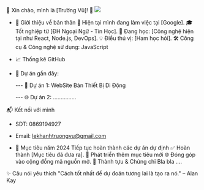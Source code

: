 🌟 Xin chào, mình là [Trường Vũ]! 👋
<a href="https://github.com/[Mit2611]"> <img src="https://readme-typing-svg.herokuapp.com?font=Fira+Code&size=22&pause=1000&color=6A5ACD&width=600&lines=Chào+mừng+bạn+đến+với+GitHub+của+mình!;Mình+là+một+nhà+phát+triển+đam+mê+công+nghệ.;Luôn+học+hỏi+và+phát+triển+mỗi+ngày." /> </a>


- 🔧 Giới thiệu về bản thân
💼 Hiện tại mình đang làm việc tại [Google].
🎓 Tốt nghiệp từ [ĐH Ngoại Ngữ - Tin Học].
🌱 Đang học: [Công nghệ hiện tại như React, Node.js, DevOps].
💡 Điều thú vị: [Ham học hỏi].
🛠 Công cụ & Công nghệ sử dụng: JavaScript





- 📈 Thống kê GitHub
  
- 📝 Dự án gần đây:
  
    --- 📱 Dự án 1: WebSite Bán Thiết Bị Di Động

    --- 🌐 Dự án 2: ...............

📬 Kết nối với mình
- SDT: 0869194927
- Email: lekhanhtruongvu@gmail.com



- 🎯 Mục tiêu năm 2024
Tiếp tục hoàn thành các dự án dự định
✅ Hoàn thành [Mục tiêu đã đưa ra].
🚀 Phát triển thêm mục tiêu mới
🌐 Đóng góp vào cộng đồng mã nguồn mở.
🏅 Thành tựu & Chứng chỉ
Bla bla ....

✨ Câu nói yêu thích
"Cách tốt nhất để dự đoán tương lai là tạo ra nó." – Alan Kay


